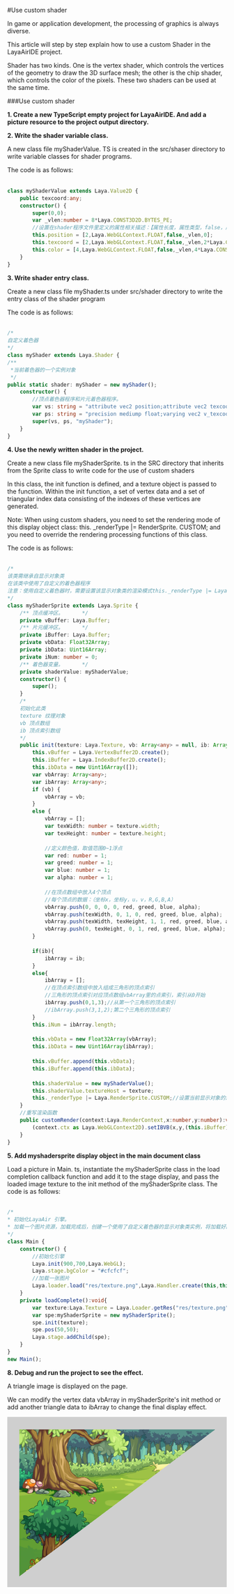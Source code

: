 #Use custom shader

In game or application development, the processing of graphics is always diverse.

This article will step by step explain how to use a custom Shader in the LayaAirIDE project.

Shader has two kinds. One is the vertex shader, which controls the vertices of the geometry to draw the 3D surface mesh; the other is the chip shader, which controls the color of the pixels. These two shaders can be used at the same time.

###Use custom shader

**1. Create a new TypeScript empty project for LayaAirIDE. And add a picture resource to the project output directory.**

**2. Write the shader variable class.**

A new class file myShaderValue. TS is created in the src/shaser directory to write variable classes for shader programs.

The code is as follows:


```typescript

class myShaderValue extends Laya.Value2D {
    public texcoord:any;
    constructor() {
        super(0,0);
        var _vlen:number = 8*Laya.CONST3D2D.BYTES_PE;
        //设置在shader程序文件里定义的属性相关描述：【属性长度，属性类型，false，属性起始位置索引*CONST3D2D.BYTES_PE】
        this.position = [2,Laya.WebGLContext.FLOAT,false,_vlen,0];
        this.texcoord = [2,Laya.WebGLContext.FLOAT,false,_vlen,2*Laya.CONST3D2D.BYTES_PE];
        this.color = [4,Laya.WebGLContext.FLOAT,false,_vlen,4*Laya.CONST3D2D.BYTES_PE];
    }
}
```


**3. Write shader entry class.**

Create a new class file myShader.ts under src/shader directory to write the entry class of the shader program

The code is as follows:


```typescript

/*
自定义着色器
*/
class myShader extends Laya.Shader {
/**
 *当前着色器的一个实例对象 
 */
public static shader: myShader = new myShader();
    constructor() {
        //顶点着色器程序和片元着色器程序。
        var vs: string = "attribute vec2 position;attribute vec2 texcoord;attribute vec4 color;uniform vec2 size;uniform mat4 mmat;varying vec2 v_texcoord;varying vec4 v_color;void main(){vec4 pos =mmat*vec4(position.x,position.y,0,1);gl_Position = vec4((pos.x/size.x-0.5)*2.0, (0.5-pos.y/size.y)*2.0, pos.z, 1.0);v_color = color;v_texcoord = texcoord;}"
        var ps: string = "precision mediump float;varying vec2 v_texcoord;varying vec4 v_color;uniform sampler2D texture;void main(){vec4 t_color = texture2D(texture, v_texcoord);gl_FragColor = t_color.rgba * v_color.rgba;}";
        super(vs, ps, "myShader");
    }
}
```


**4. Use the newly written shader in the project.**

Create a new class file myShaderSprite. ts in the SRC directory that inherits from the Sprite class to write code for the use of custom shaders

In this class, the init function is defined, and a texture object is passed to the function. Within the init function, a set of vertex data and a set of triangular index data consisting of the indexes of these vertices are generated.

Note: When using custom shaders, you need to set the rendering mode of this display object class: this. _renderType |= RenderSprite. CUSTOM; and you need to override the rendering processing functions of this class.

The code is as follows:


```typescript

/*
该类需继承自显示对象类
在该类中使用了自定义的着色器程序
注意：使用自定义着色器时，需要设置该显示对象类的渲染模式this._renderType |= Laya.RenderSprite.CUSTOM;并且需要重写该类的渲染处理函数
*/
class myShaderSprite extends Laya.Sprite {
    /** 顶点缓冲区。      */
    private vBuffer: Laya.Buffer;
    /** 片元缓冲区。      */
    private iBuffer: Laya.Buffer;
    private vbData: Float32Array;
    private ibData: Uint16Array;
    private iNum: number = 0;
    /** 着色器变量。      */
    private shaderValue: myShaderValue;
    constructor() {
        super();
    }
    /*
    初始化此类
    texture 纹理对象
    vb 顶点数组
    ib 顶点索引数组
    */
    public init(texture: Laya.Texture, vb: Array<any> = null, ib: Array<any> = null): void {
        this.vBuffer = Laya.VertexBuffer2D.create();
        this.iBuffer = Laya.IndexBuffer2D.create();
        this.ibData = new Uint16Array([]);
        var vbArray: Array<any>;
        var ibArray: Array<any>;
        if (vb) {
            vbArray = vb;
        }
        else {
            vbArray = [];
            var texWidth: number = texture.width;
            var texHeight: number = texture.height;

            //定义颜色值，取值范围0~1浮点
            var red: number = 1;
            var greed: number = 1;
            var blue: number = 1;
            var alpha: number = 1;

            //在顶点数组中放入4个顶点
            //每个顶点的数据：（坐标x，坐标y，u，v，R,G,B,A）
            vbArray.push(0, 0, 0, 0, red, greed, blue, alpha);
            vbArray.push(texWidth, 0, 1, 0, red, greed, blue, alpha);
            vbArray.push(texWidth, texHeight, 1, 1, red, greed, blue, alpha);
            vbArray.push(0, texHeight, 0, 1, red, greed, blue, alpha);
        }

        if(ib){
            ibArray = ib;
        }
        else{
            ibArray = [];
            //在顶点索引数组中放入组成三角形的顶点索引
            //三角形的顶点索引对应顶点数组vbArray里的点索引，索引从0开始
            ibArray.push(0,1,3);//从第一个三角形的顶点索引
            //ibArray.push(3,1,2);第二个三角形的顶点索引
        }
        this.iNum = ibArray.length;

        this.vbData = new Float32Array(vbArray);
        this.ibData = new Uint16Array(ibArray);

        this.vBuffer.append(this.vbData);
        this.iBuffer.append(this.ibData);

        this.shaderValue = new myShaderValue();
        this.shaderValue.textureHost = texture;
        this._renderType |= Laya.RenderSprite.CUSTOM;//设置当前显示对象的渲染模式为自定义渲染模式
    }
    //重写渲染函数
    public customRender(context:Laya.RenderContext,x:number,y:number):void{
        (context.ctx as Laya.WebGLContext2D).setIBVB(x,y,(this.iBuffer) as Laya.IndexBuffer2D,(this.vBuffer) as Laya.VertexBuffer2D,this.iNum,null,myShader.shader,this.shaderValue,0,0);
    }
}
```


**5. Add myshadersprite display object in the main document class**

Load a picture in Main. ts, instantiate the myShaderSprite class in the load completion callback function and add it to the stage display, and pass the loaded image texture to the init method of the myShaderSprite class. The code is as follows:


```typescript

/*
* 初始化LayaAir 引擎。
* 加载一个图片资源，加载完成后，创建一个使用了自定义着色器的显示对象类实例，将加载好的图片纹理对象传递给这个实例，然后将这个显示对象添加到舞台上进行显示。
*/
class Main {
    constructor() {
        //初始化引擎
        Laya.init(900,700,Laya.WebGL);
        Laya.stage.bgColor = "#cfcfcf";
        //加载一张图片
        Laya.loader.load("res/texture.png",Laya.Handler.create(this,this.loadComplete));
    }
    private loadComplete():void{
        var texture:Laya.Texture = Laya.Loader.getRes("res/texture.png");
        var spe:myShaderSprite = new myShaderSprite();
        spe.init(texture);
        spe.pos(50,50);
        Laya.stage.addChild(spe);
    }
}
new Main();
```


**8. Debug and run the project to see the effect.**

A triangle image is displayed on the page.

We can modify the vertex data vbArray in myShaderSprite's init method or add another triangle data to ibArray to change the final display effect.

![1](img\1.png)</br>